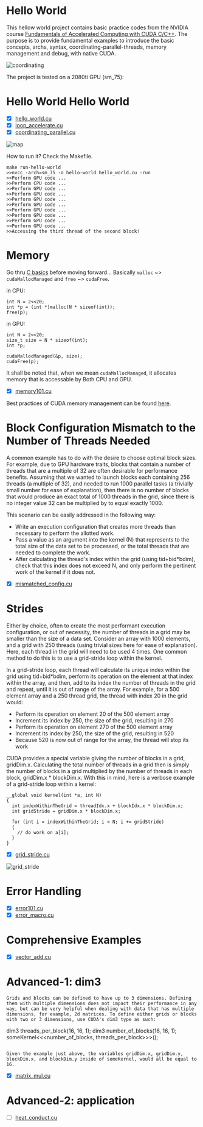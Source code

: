 # Hello World

This hellow world project contains basic practice codes from the NVIDIA course [Fundamentals of Accelerated Computing with CUDA C/C++](https://courses.nvidia.com/courses/course-v1:DLI+C-AC-01+V1/about). The purpose is to provide fundamental examples to introduce the basic concepts, archs, syntax, coordinating-parallel-threads, memory management and debug, with native CUDA.


![coordinating](https://user-images.githubusercontent.com/8921629/106368230-f5cc0000-62fc-11eb-8384-1b7cf0a2347c.png)


The project is tested on a 2080ti GPU (sm_75):


# Hello World Hello World

- [X] [hello_world.cu](hello_world.cu)
- [X] [loop_accelerate.cu](loop_accelerate.cu)
- [X] [coordinating_parallel.cu](coordinating_parallel.cu)

![map](https://user-images.githubusercontent.com/8921629/106368236-054b4900-62fd-11eb-9cb9-a98deb86a566.png)

How to run it? Check the Makefile.

```
make run-hello-world
>>nvcc -arch=sm_75 -o hello-world hello_world.cu -run
>>Perform GPU code ...
>>Perform CPU code ...
>>Perform GPU code ...
>>Perform GPU code ...
>>Perform GPU code ...
>>Perform GPU code ...
>>Perform GPU code ...
>>Perform GPU code ...
>>Perform GPU code ...
>>Perform GPU code ...
>>Accessing the third thread of the second block!
```

# Memory

Go thru [C basics](https://www.learn-c.org/)  before moving forward...
Basically `malloc` ~> `cudaMallocManaged` and `free` ~> `cudaFree`.

in CPU:

```
int N = 2<<20;
int *p = (int *)malloc(N * sizeof(int));
free(p);
```

in GPU:

```
int N = 2<<20;
size_t size = N * sizeof(int);
int *p;

cudaMallocManaged(&p, size);
cudaFree(p);
```

It shall be noted that, when we mean `cudaMallocManaged`, it allocates memory that is accessable by Both CPU and GPU.

- [X] [memory101.cu](memory101.cu)

Best practices of CUDA memory management can be found [here](https://docs.nvidia.com/cuda/cuda-c-best-practices-guide/index.html#memory-optimizations).

# Block Configuration Mismatch to the Number of Threads Needed

A common example has to do with the desire to choose optimal block sizes. For example, due to GPU hardware traits, blocks that contain a number of threads that are a multiple of 32 are often desirable for performance benefits. Assuming that we wanted to launch blocks each containing 256 threads (a multiple of 32), and needed to run 1000 parallel tasks (a trivially small number for ease of explanation), then there is no number of blocks that would produce an exact total of 1000 threads in the grid, since there is no integer value 32 can be multiplied by to equal exactly 1000.

This scenario can be easily addressed in the following way:

- Write an execution configuration that creates more threads than necessary to perform the allotted work.
- Pass a value as an argument into the kernel (N) that represents to the total size of the data set to be processed, or the total threads that are needed to complete the work.
- After calculating the thread's index within the grid (using tid+bid*bdim), check that this index does not exceed N, and only perform the pertinent work of the kernel if it does not.


- [X] [mismatched_config.cu](mismatched_config.cu)


# Strides

Either by choice, often to create the most performant execution configuration, or out of necessity, the number of threads in a grid may be smaller than the size of a data set. Consider an array with 1000 elements, and a grid with 250 threads (using trivial sizes here for ease of explanation). Here, each thread in the grid will need to be used 4 times. One common method to do this is to use a grid-stride loop within the kernel.

In a grid-stride loop, each thread will calculate its unique index within the grid using tid+bid*bdim, perform its operation on the element at that index within the array, and then, add to its index the number of threads in the grid and repeat, until it is out of range of the array. For example, for a 500 element array and a 250 thread grid, the thread with index 20 in the grid would:

- Perform its operation on element 20 of the 500 element array
- Increment its index by 250, the size of the grid, resulting in 270
- Perform its operation on element 270 of the 500 element array
- Increment its index by 250, the size of the grid, resulting in 520
- Because 520 is now out of range for the array, the thread will stop its work

CUDA provides a special variable giving the number of blocks in a grid, gridDim.x. Calculating the total number of threads in a grid then is simply the number of blocks in a grid multiplied by the number of threads in each block, gridDim.x * blockDim.x. With this in mind, here is a verbose example of a grid-stride loop within a kernel:

```
__global void kernel(int *a, int N)
{
  int indexWithinTheGrid = threadIdx.x + blockIdx.x * blockDim.x;
  int gridStride = gridDim.x * blockDim.x;

  for (int i = indexWithinTheGrid; i < N; i += gridStride)
  {
    // do work on a[i];
  }
}
```

- [X] [grid_stride.cu](grid_stride.cu)

![grid_stride](https://user-images.githubusercontent.com/8921629/106368246-198f4600-62fd-11eb-8a51-fb57b45c41c4.png)



# Error Handling

- [X] [error101.cu](error101.cu)
- [X] [error_macro.cu](error_macro.cu)

# Comprehensive Examples

- [X] [vector_add.cu](vector_add.cu)

# Advanced-1: dim3

```
Grids and blocks can be defined to have up to 3 dimensions. Defining them with multiple dimensions does not impact their performance in any way, but can be very helpful when dealing with data that has multiple dimensions, for example, 2d matrices. To define either grids or blocks with two or 3 dimensions, use CUDA's dim3 type as such:

```
dim3 threads_per_block(16, 16, 1);
dim3 number_of_blocks(16, 16, 1);
someKernel<<<number_of_blocks, threads_per_block>>>();
```

Given the example just above, the variables gridDim.x, gridDim.y, blockDim.x, and blockDim.y inside of someKernel, would all be equal to 16.
```

- [X] [matrix_mul.cu](matrix_mul.cu)

# Advanced-2: application

- [ ] [heat_conduct.cu](heat_conduct.cu)



